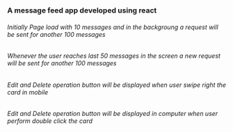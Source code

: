 ### A message feed app developed using react
###### Initially Page load with 10 messages and in the backgroung a request will be sent for another 100 messages
###### Whenever the user reaches last 50 messages in the screen a new request will be sent for another 100 messages
###### Edit and Delete operation button will be displayed when user swipe right the card in mobile 
###### Edit and Delete operation button will be displayed in computer when user perform double click the card
